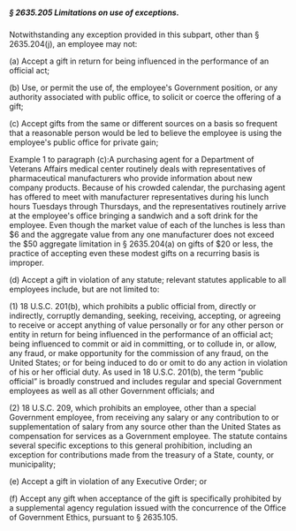 ##### § 2635.205 Limitations on use of exceptions. #####

Notwithstanding any exception provided in this subpart, other than § 2635.204(j), an employee may not:

(a) Accept a gift in return for being influenced in the performance of an official act;

(b) Use, or permit the use of, the employee's Government position, or any authority associated with public office, to solicit or coerce the offering of a gift;

(c) Accept gifts from the same or different sources on a basis so frequent that a reasonable person would be led to believe the employee is using the employee's public office for private gain;

Example 1 to paragraph (c):A purchasing agent for a Department of Veterans Affairs medical center routinely deals with representatives of pharmaceutical manufacturers who provide information about new company products. Because of his crowded calendar, the purchasing agent has offered to meet with manufacturer representatives during his lunch hours Tuesdays through Thursdays, and the representatives routinely arrive at the employee's office bringing a sandwich and a soft drink for the employee. Even though the market value of each of the lunches is less than $6 and the aggregate value from any one manufacturer does not exceed the $50 aggregate limitation in § 2635.204(a) on gifts of $20 or less, the practice of accepting even these modest gifts on a recurring basis is improper.

(d) Accept a gift in violation of any statute; relevant statutes applicable to all employees include, but are not limited to:

(1) 18 U.S.C. 201(b), which prohibits a public official from, directly or indirectly, corruptly demanding, seeking, receiving, accepting, or agreeing to receive or accept anything of value personally or for any other person or entity in return for being influenced in the performance of an official act; being influenced to commit or aid in committing, or to collude in, or allow, any fraud, or make opportunity for the commission of any fraud, on the United States; or for being induced to do or omit to do any action in violation of his or her official duty. As used in 18 U.S.C. 201(b), the term “public official” is broadly construed and includes regular and special Government employees as well as all other Government officials; and

(2) 18 U.S.C. 209, which prohibits an employee, other than a special Government employee, from receiving any salary or any contribution to or supplementation of salary from any source other than the United States as compensation for services as a Government employee. The statute contains several specific exceptions to this general prohibition, including an exception for contributions made from the treasury of a State, county, or municipality;

(e) Accept a gift in violation of any Executive Order; or

(f) Accept any gift when acceptance of the gift is specifically prohibited by a supplemental agency regulation issued with the concurrence of the Office of Government Ethics, pursuant to § 2635.105.